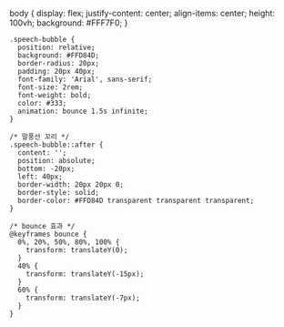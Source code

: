   body {
      display: flex;
      justify-content: center;
      align-items: center;
      height: 100vh;
      background: #FFF7F0;
    }

    .speech-bubble {
      position: relative;
      background: #FFD84D;
      border-radius: 20px;
      padding: 20px 40px;
      font-family: 'Arial', sans-serif;
      font-size: 2rem;
      font-weight: bold;
      color: #333;
      animation: bounce 1.5s infinite;
    }

    /* 말풍선 꼬리 */
    .speech-bubble::after {
      content: '';
      position: absolute;
      bottom: -20px;
      left: 40px;
      border-width: 20px 20px 0;
      border-style: solid;
      border-color: #FFD84D transparent transparent transparent;
    }

    /* bounce 효과 */
    @keyframes bounce {
      0%, 20%, 50%, 80%, 100% {
        transform: translateY(0);
      }
      40% {
        transform: translateY(-15px);
      }
      60% {
        transform: translateY(-7px);
      }
    }